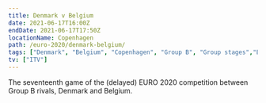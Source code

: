 ```yaml
---
title: Denmark v Belgium
date: 2021-06-17T16:00Z
endDate: 2021-06-17T17:50Z
locationName: Copenhagen
path: /euro-2020/denmark-belgium/
tags: ["Denmark", "Belgium", "Copenhagen", "Group B", "Group stages","EURO 2020"]
tv: ["ITV"]
---
```

The seventeenth game of the (delayed) EURO 2020 competition between Group B rivals, Denmark and Belgium.
